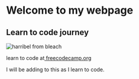 <!--# hello-world
learning to code
Hi
I am new to the world of coding.
I am an Air force veteran, and had 2 deployments to afghanistan.
I currently work as a truck driver.
My current goals are to learn coding so i can start creating my own projects.
Hopefully i will at somepoint be able to create a product for others to consume.
-->
<h1>Welcome to my webpage</h1>
<h2>Learn to code journey</h2>
<main>
  <img src="https://c.wallhere.com/photos/ed/a3/Tier_Harribel_anime_anime_girls_Bleach_artwork_white_background-339996.jpg!d" alt="harribel from bleach">
  
  <p>
  learn to code at<a href="https:/freecodecamp.org"> freecodecamp.org</a>
  </p>
           
  <p> I will be adding to this as I learn to code.</p>
</main>
